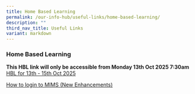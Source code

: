 ```yaml
---
title: Home Based Learning
permalink: /our-info-hub/useful-links/home-based-learning/
description: ""
third_nav_title: Useful Links
variant: markdown
---
```

### Home Based Learning
**This HBL link will only be accessible from Monday 13th Oct 2025 7:30am**<br>
[HBL for 13th - 15th Oct 2025](https://drive.google.com/drive/folders/1K5_wBXAsV4o3MF4Yvl2n2j5URM5jLeTn)<br>

[How to login to MIMS (New Enhancements)](/files/Our%20Info%20Hub/Useful%20Links/New_Enhancements_to_MIMS_Login.pdf)<br>